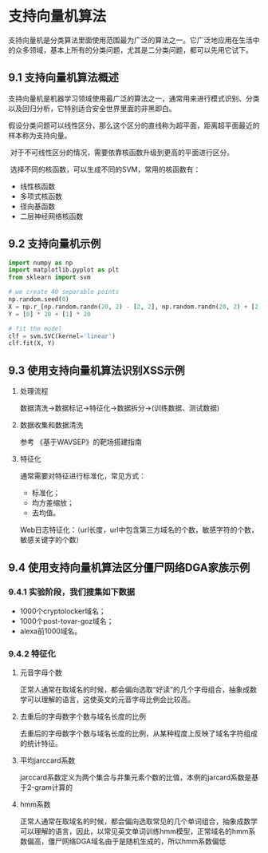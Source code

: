 # 支持向量机算法

​	支持向量机是分类算法里面使用范围最为广泛的算法之一。它广泛地应用在生活中的众多领域，基本上所有的分类问题，尤其是二分类问题，都可以先用它试下。

## 9.1 支持向量机算法概述

​	支持向量机是机器学习领域使用最广泛的算法之一，通常用来进行模式识别、分类以及回归分析，它特别适合安全世界里面的非黑即白。

​	假设分类问题可以线性区分，那么这个区分的直线称为超平面，距离超平面最近的样本称为支持向量。

​	对于不可线性区分的情况，需要依靠核函数升级到更高的平面进行区分。

​	选择不同的核函数，可以生成不同的SVM，常用的核函数有：

- 线性核函数
- 多项式核函数
- 径向基函数
- 二层神经网络核函数

## 9.2 支持向量机示例

```python
import numpy as np
import matplotlib.pyplot as plt
from sklearn import svm

# we create 40 separable points
np.random.seed(0)
X = np.r_[np.random.randn(20, 2) - [2, 2], np.random.randn(20, 2) + [2, 2]]
Y = [0] * 20 + [1] * 20

# fit the model
clf = svm.SVC(kernel='linear')
clf.fit(X, Y)
```

## 9.3 使用支持向量机算法识别XSS示例

1. 处理流程

   数据清洗->数据标记->特征化->数据拆分->(训练数据、测试数据)

2. 数据收集和数据清洗

   参考 《基于WAVSEP》的靶场搭建指南

3. 特征化

   通常需要对特征进行标准化，常见方式：

   - 标准化；
   - 均方差缩放；
   - 去均值。

   Web日志特征化：（url长度，url中包含第三方域名的个数，敏感字符的个数，敏感关键字的个数）

## 9.4 使用支持向量机算法区分僵尸网络DGA家族示例

### 9.4.1 实验阶段，我们搜集如下数据

- 1000个cryptolocker域名；
- 1000个post-tovar-goz域名；
- alexa前1000域名。

### 9.4.2 特征化

1. 元音字母个数

   正常人通常在取域名的时候，都会偏向选取“好读”的几个字母组合，抽象成数学可以理解的语言，这使英文的元音字母比例会比较高。

2. 去重后的字母数字个数与域名长度的比例

   去重后的字母数字个数与域名长度的比例，从某种程度上反映了域名字符组成的统计特征。

3. 平均jarccard系数

   jarccard系数定义为两个集合与并集元素个数的比值，本例的jarcard系数是基于2-gram计算的

4. hmm系数

   正常人通常在取域名的时候，都会偏向选取常见的几个单词组合，抽象成数学可以理解的语言，因此，以常见英文单词训练hmm模型，正常域名的hmm系数偏高，僵尸网络DGA域名由于是随机生成的，所以hmm系数偏低

